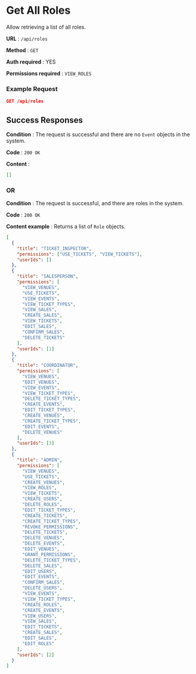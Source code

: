 # Get All Roles

Allow retrieving a list of all roles.

**URL** : `/api/roles`

**Method** : `GET`

**Auth required** : YES

**Permissions required** : `VIEW_ROLES`

### Example Request

```json
GET /api/roles
```

## Success Responses

**Condition** : The request is successful and there are no `Event` objects in the system.

**Code** : `200 OK`

**Content** :

```json
[]
```

### OR

**Condition** : The request is successful, and there are roles in the system.

**Code** : `200 OK`

**Content example** : Returns a list of `Role` objects.

```json
[
  {
    "title": "TICKET_INSPECTOR",
    "permissions": ["USE_TICKETS", "VIEW_TICKETS"],
    "userIds": []
  },
  {
    "title": "SALESPERSON",
    "permissions": [
      "VIEW_VENUES",
      "USE_TICKETS",
      "VIEW_EVENTS",
      "VIEW_TICKET_TYPES",
      "VIEW_SALES",
      "CREATE_SALES",
      "VIEW_TICKETS",
      "EDIT_SALES",
      "CONFIRM_SALES",
      "DELETE_TICKETS"
    ],
    "userIds": [1]
  },
  {
    "title": "COORDINATOR",
    "permissions": [
      "VIEW_VENUES",
      "EDIT_VENUES",
      "VIEW_EVENTS",
      "VIEW_TICKET_TYPES",
      "DELETE_TICKET_TYPES",
      "CREATE_EVENTS",
      "EDIT_TICKET_TYPES",
      "CREATE_VENUES",
      "CREATE_TICKET_TYPES",
      "EDIT_EVENTS",
      "DELETE_VENUES"
    ],
    "userIds": [3]
  },
  {
    "title": "ADMIN",
    "permissions": [
      "VIEW_VENUES",
      "USE_TICKETS",
      "CREATE_VENUES",
      "VIEW_ROLES",
      "VIEW_TICKETS",
      "CREATE_USERS",
      "DELETE_ROLES",
      "EDIT_TICKET_TYPES",
      "CREATE_TICKETS",
      "CREATE_TICKET_TYPES",
      "REVOKE_PERMISSIONS",
      "DELETE_TICKETS",
      "DELETE_VENUES",
      "DELETE_EVENTS",
      "EDIT_VENUES",
      "GRANT_PERMISSIONS",
      "DELETE_TICKET_TYPES",
      "DELETE_SALES",
      "EDIT_USERS",
      "EDIT_EVENTS",
      "CONFIRM_SALES",
      "DELETE_USERS",
      "VIEW_EVENTS",
      "VIEW_TICKET_TYPES",
      "CREATE_ROLES",
      "CREATE_EVENTS",
      "VIEW_USERS",
      "VIEW_SALES",
      "EDIT_TICKETS",
      "CREATE_SALES",
      "EDIT_SALES",
      "EDIT_ROLES"
    ],
    "userIds": [2]
  }
]
```
